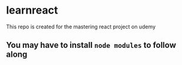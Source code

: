 # learnreact
This repo is created for the mastering react project on udemy
## You may have to install `node modules` to follow along 
